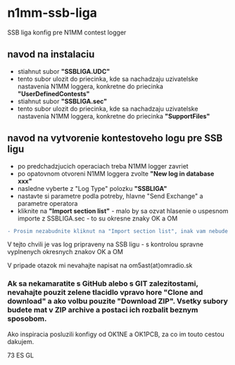# n1mm-ssb-liga
SSB liga konfig pre N1MM contest logger 

## navod na instalaciu

- stiahnut subor **"SSBLIGA.UDC"**
- tento subor ulozit do priecinka, kde sa nachadzaju uzivatelske nastavenia N1MM loggera, konkretne do priecinka **"UserDefinedContests"**
- stiahnut subor **"SSBLIGA.sec"**
- tento subor ulozit do priecinka, kde sa nachadzaju uzivatelske nastavenia N1MM loggera, konkretne do priecinka **"SupportFiles"**

## navod na vytvorenie kontestoveho logu pre SSB ligu

- po predchadzjucich operaciach treba N1MM logger zavriet
- po opatovnom otvoreni N1MM loggera zvolte **"New log in database xxx"**
- nasledne vyberte z "Log Type" polozku **"SSBLIGA"**
- nastavte si parametre podla potreby, hlavne "Send Exchange" a parametre operatora
- kliknite na **"Import section list"** - malo by sa ozvat hlasenie o uspesnom importe z SSBLIGA.sec - to su okresne znaky OK a OM
```diff
- Prosim nezabudnite kliknut na "Import section list", inak vam nebude fungovat kontrola okresnych znakov
```
V tejto chvili je vas log pripraveny na SSB ligu - s kontrolou spravne vyplnenych okresnych znakov OK a OM

V pripade otazok mi nevahajte napisat na om5ast(at)omradio.sk

### Ak sa nekamaratite s GitHub alebo s GIT zalezitostami, nevahajte pouzit zelene tlacidlo vpravo hore "Clone and download" a ako volbu pouzite "Download ZIP". Vsetky subory budete mat v ZIP archive a postaci ich rozbalit  beznym sposobom.

Ako inspiracia posluzili konfigy od OK1NE a OK1PCB, za co im touto cestou dakujem.

73 ES GL
